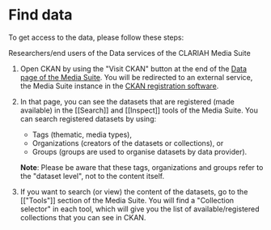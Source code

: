 Find data
===

To get access to the data, please follow these steps:

Researchers/end users of the Data services of the CLARIAH Media Suite

1. Open CKAN by using the "Visit CKAN" button at the end of the [Data page of the Media Suite](http://mediasuite.clariah.nl/data). You will be redirected to an external service, the Media Suite instance in the [CKAN registration software](http://mediasuitedata.clariah.nl/dataset).

2. In that page, you can see the datasets that are registered (made available) in the [[Search]] and [[Inspect]] tools of the Media Suite. You can search registered datasets by using:

   - Tags (thematic, media types), 
   - Organizations (creators of the datasets or collections), or 
   - Groups (groups are used to organise datasets by data provider). 

   **Note**: Please be aware that these tags, organizations and groups refer to the "dataset level", not to the content itself.

3. If you want to search (or view) the content of the datasets, go to the [["Tools"]] section of the Media Suite. You will find a "Collection selector" in each tool, which will give you the list of available/registered collections that you can see in CKAN.